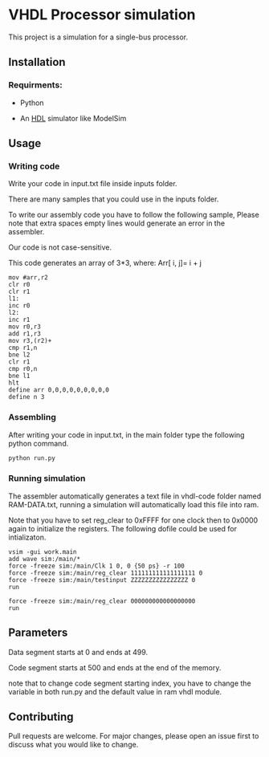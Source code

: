 # VHDL Processor simulation

This project is a simulation for a single-bus processor.
## Installation
### Requirments:

- Python

- An [HDL](https://en.wikipedia.org/wiki/List_of_HDL_simulators) simulator like ModelSim



## Usage
### Writing code
Write your code in input.txt file inside inputs folder.

There are many samples that you could use in the inputs folder.

To write our assembly code you have to follow the following sample, Please note that extra spaces empty lines would generate an error in the assembler.

Our code is not case-sensitive.

This code generates an array of 3*3, where: Arr[ i, j]= i + j
```assembly
mov #arr,r2
clr r0
clr r1
l1:
inc r0
l2:
inc r1
mov r0,r3
add r1,r3
mov r3,(r2)+
cmp r1,n
bne l2
clr r1
cmp r0,n
bne l1
hlt
define arr 0,0,0,0,0,0,0,0,0
define n 3

```
### Assembling
After writing your code in input.txt, in the main folder type the following python command.

```bash
python run.py
```
### Running simulation
The assembler automatically generates a text file in vhdl-code folder named RAM-DATA.txt, running a simulation will automatically load this file into ram.

Note that you have to set reg_clear to 0xFFFF for one clock then to 0x0000 again to initialize the registers.
The following dofile could be used for intializaton.
```dofile
vsim -gui work.main
add wave sim:/main/*
force -freeze sim:/main/Clk 1 0, 0 {50 ps} -r 100
force -freeze sim:/main/reg_clear 111111111111111111 0
force -freeze sim:/main/testinput ZZZZZZZZZZZZZZZZ 0
run

force -freeze sim:/main/reg_clear 000000000000000000
run
```
## Parameters
Data segment starts at 0 and ends at 499.

Code segment starts at 500 and ends at the end of the memory.

note that to change code segment starting index, you have to change the  variable in both run.py and the default value in ram vhdl module.

## Contributing
Pull requests are welcome. For major changes, please open an issue first to discuss what you would like to change.
